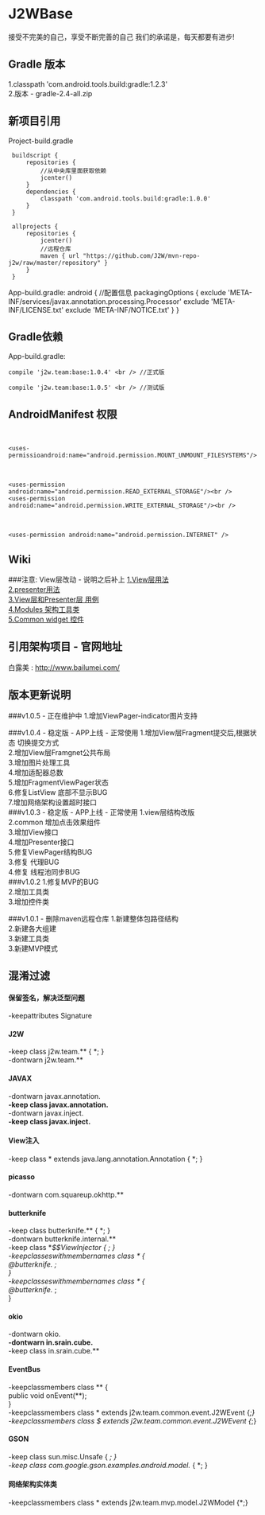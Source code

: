 J2WBase
===================================
接受不完美的自己，享受不断完善的自己 我们的承诺是，每天都要有进步!

Gradle 版本
-----------------------------------
1.classpath 'com.android.tools.build:gradle:1.2.3'<br />
2.版本 - gradle-2.4-all.zip<br />

新项目引用
-----------------------------------
Project-build.gradle

     buildscript {
         repositories {
             //从中央库里面获取依赖
             jcenter()
         }
         dependencies {
             classpath 'com.android.tools.build:gradle:1.0.0'
         }
     }
     
     allprojects {
         repositories {
             jcenter()
             //远程仓库
             maven { url "https://github.com/J2W/mvn-repo-j2w/raw/master/repository" }
         }
     }

App-build.gradle:
    android {
        //配置信息
        packagingOptions {
        exclude 'META-INF/services/javax.annotation.processing.Processor'
        exclude 'META-INF/LICENSE.txt'
        exclude 'META-INF/NOTICE.txt'
        }
    }

Gradle依赖
-----------------------------------
App-build.gradle:<br />

    compile 'j2w.team:base:1.0.4' <br /> //正式版
    
    compile 'j2w.team:base:1.0.5' <br /> //测试版

AndroidManifest 权限
-----------------------------------
<!-- SDCard中创建与删除文件权限 --><br />
    
    <uses-permissioandroid:name="android.permission.MOUNT_UNMOUNT_FILESYSTEMS"/>
<!-- 读写权限 --><br />
    
    <uses-permission android:name="android.permission.READ_EXTERNAL_STORAGE"/><br />
    <uses-permission android:name="android.permission.WRITE_EXTERNAL_STORAGE"/><br />
<!-- 网络权限 --><br />

    <uses-permission android:name="android.permission.INTERNET" />

Wiki
-----------------------------------
###注意: View层改动 - 说明之后补上
[1.View层用法](https://github.com/J2W/J2WBase/wiki/1.View%E5%B1%82%E7%94%A8%E6%B3%95)<br />
[2.presenter用法](https://github.com/J2W/J2WBase/wiki/2.presenter%E7%94%A8%E6%B3%95)<br />
[3.View层和Presenter层 用例](https://github.com/J2W/J2WBase/wiki/3.View%E5%B1%82%E5%92%8CPresenter%E5%B1%82-%E7%94%A8%E4%BE%8B)<br />
[4.Modules 架构工具类](https://github.com/J2W/J2WBase/wiki/4.Modules-%E6%9E%B6%E6%9E%84%E5%B7%A5%E5%85%B7%E7%B1%BB)<br />
[5.Common widget 控件](https://github.com/J2W/J2WBase/wiki/5.Common-widget-%E6%8E%A7%E4%BB%B6)<br />

引用架构项目 - 官网地址
-----------------------------------
白露美 : http://www.bailumei.com/

版本更新说明
-----------------------------------
###v1.0.5 - 正在维护中
1.增加ViewPager-indicator图片支持

###v1.0.4 - 稳定版 - APP上线 - 正常使用
1.增加View层Fragment提交后,根据状态 切换提交方式<br />
2.增加View层Framgnet公共布局<br />
3.增加图片处理工具<br />
4.增加适配器总数<br />
5.增加FragmentViewPager状态<br />
6.修复ListView 底部不显示BUG<br />
7.增加网络架构设置超时接口<br />
###v1.0.3 - 稳定版 - APP上线 - 正常使用
1.view层结构改版<br />
2.common 增加点击效果组件<br />
3.增加View接口<br/>
4.增加Presenter接口<br/>
5.修复ViewPager结构BUG<br/>
3.修复 代理BUG<br />
4.修复 线程池同步BUG<br/>
###v1.0.2
1.修复MVP的BUG<br />
2.增加工具类<br />
3.增加控件类<br />

###v1.0.1 - 删除maven远程仓库
1.新建整体包路径结构<br />
2.新建各大组建<br />
3.新建工具类<br />
3.新建MVP模式<br />

混淆过滤
-----------------------------------
#### 保留签名，解决泛型问题<br />
-keepattributes Signature<br />

#### J2W
-keep class j2w.team.** { *; } <br />
-dontwarn j2w.team.**<br />

#### JAVAX
-dontwarn javax.annotation.**<br />
-keep class javax.annotation.**<br />
-dontwarn javax.inject.**<br />
-keep class javax.inject.**<br />

#### View注入
-keep class * extends java.lang.annotation.Annotation { *; }<br />

#### picasso
-dontwarn com.squareup.okhttp.**<br />

#### butterknife
-keep class butterknife.** { *; }<br />
-dontwarn butterknife.internal.**<br />
-keep class **$$ViewInjector { *; }<br />
-keepclasseswithmembernames class * {<br />
    @butterknife.* <fields>;<br />
}<br />
-keepclasseswithmembernames class * {<br />
    @butterknife.* <methods>;<br />
}<br />

#### okio
-dontwarn okio.**<br />
-dontwarn in.srain.cube.**<br />
-keep class in.srain.cube.**<br />

#### EventBus
-keepclassmembers class ** {<br />
    public void onEvent(**);<br />
}<br />
-keepclassmembers class * extends j2w.team.common.event.J2WEvent {*;}<br />
-keepclassmembers class *$* extends j2w.team.common.event.J2WEvent {*;}<br />

#### GSON
-keep class sun.misc.Unsafe { *; }<br />
-keep class com.google.gson.examples.android.model.* { *; } <br />

#### 网络架构实体类
-keepclassmembers class * extends j2w.team.mvp.model.J2WModel {*;} <br />